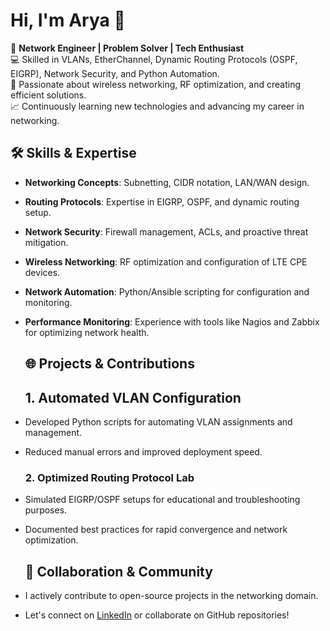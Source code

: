 
# Hi, I'm Arya 👋  
🌟 **Network Engineer | Problem Solver | Tech Enthusiast**  
💻 Skilled in VLANs, EtherChannel, Dynamic Routing Protocols (OSPF, EIGRP), Network Security, and Python Automation.  
📡 Passionate about wireless networking, RF optimization, and creating efficient solutions.  
📈 Continuously learning new technologies and advancing my career in networking.  

## 🛠️ Skills & Expertise
- **Networking Concepts**: Subnetting, CIDR notation, LAN/WAN design.
- **Routing Protocols**: Expertise in EIGRP, OSPF, and dynamic routing setup.
- **Network Security**: Firewall management, ACLs, and proactive threat mitigation.
- **Wireless Networking**: RF optimization and configuration of LTE CPE devices.
- **Network Automation**: Python/Ansible scripting for configuration and monitoring.
- **Performance Monitoring**: Experience with tools like Nagios and Zabbix for optimizing network health.
  
  ## 🌐 Projects & Contributions
  ## 1. **Automated VLAN Configuration**
- Developed Python scripts for automating VLAN assignments and management.
- Reduced manual errors and improved deployment speed.

  ### 2. **Optimized Routing Protocol Lab**
- Simulated EIGRP/OSPF setups for educational and troubleshooting purposes.
- Documented best practices for rapid convergence and network optimization.

  ## 🤝 Collaboration & Community
- I actively contribute to open-source projects in the networking domain.  
- Let's connect on [LinkedIn](https://www.linkedin.com/in/aryapatel07/) or collaborate on GitHub repositories!  
